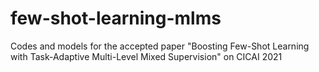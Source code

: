 # few-shot-learning-mlms
Codes and models for the accepted paper "Boosting Few-Shot Learning with Task-Adaptive Multi-Level Mixed Supervision" on CICAI 2021
